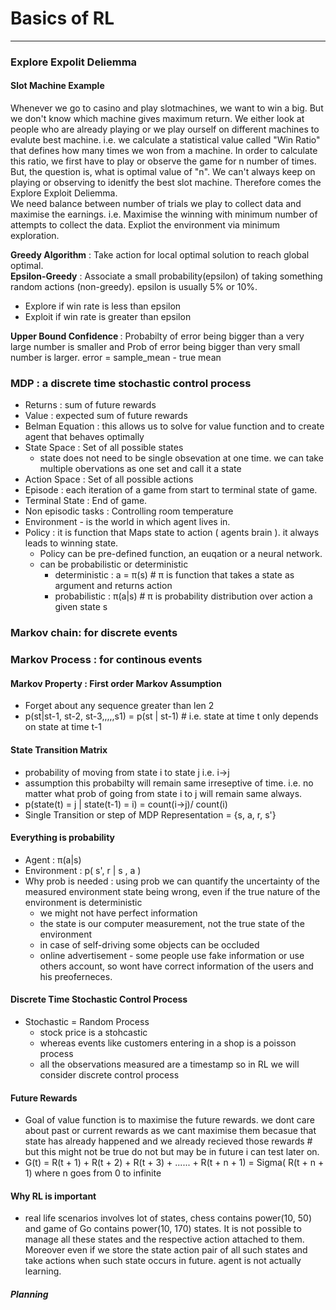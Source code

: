 # Basics of RL
-----------------------------------------
### Explore Expolit Deliemma
#### Slot Machine Example 

Whenever we go to casino and play slotmachines, we want to win a big. But we don't know which machine gives maximum return. We either look at people who are already playing or we play ourself on different machines to evalute best machine.
i.e. we calculate a statistical value called "Win Ratio" that defines how many times we won from a machine. In order to calculate this ratio, we first have to play or observe the game for n number of times. But, the question is, what is optimal value of "n". We can't always keep on playing or observing to idenitfy the best slot machine. Therefore comes the Explore Exploit Deliemma. <br>
We need balance between number of trials we play to collect data and maximise the earnings. i.e. Maximise the winning with minimum number of attempts to collect the data. Expliot the environment via minimum exploration.

<b>Greedy Algorithm</b> : Take action for local optimal solution to reach global optimal. <br>
<b>Epsilon-Greedy</b> : Associate a small probability(epsilon) of taking something random actions (non-greedy). epsilon is usually 5% or 10%.
  - Explore if win rate is less than epsilon
  - Exploit if win rate is greater than epsilon

<b> Upper Bound Confidence </b>: Probabilty of error being bigger than a very large number is smaller and Prob of error being bigger than very small number is larger. error = sample_mean - true mean  


### MDP : a discrete time stochastic control process
- Returns : sum of future rewards
- Value : expected sum of future rewards
- Belman Equation : this allows us to solve for value function and to create agent that behaves optimally
- State Space : Set of all possible states
  - state does not need to be single obsevation at one time. we can take multiple obervations as one set and call it a state
- Action Space : Set of all possible actions
- Episode : each iteration of a game from start to terminal state of game.
- Terminal State : End of game.
- Non episodic tasks : Controlling room temperature 
- Environment - is the world in which agent lives in.
- Policy : it is function that Maps state to action ( agents brain ). it always leads to winning state.
  - Policy can be pre-defined function, an euqation or a neural network.
  - can be probabilistic or deterministic
    - deterministic : a = π(s) # π is function that takes a state as argument and returns action
    - probabilistic : π(a|s)  # π is probability distribution over action a given state s

### Markov chain: for discrete events
### Markov Process : for continous events

#### Markov Property : First order Markov Assumption
- Forget about any sequence greater than len 2
- p(st|st-1, st-2, st-3,,,,,s1) = p(st | st-1) # i.e. state at time t only depends on state at time t-1

#### State Transition Matrix
- probability of moving from state i to state j i.e. i->j 
- assumption this probabilty will remain same irreseptive of time. i.e. no matter what prob of going from state i to j will remain same always.
- p(state(t) = j | state(t-1) = i) = count(i->j)/ count(i)
- Single Transition or step of MDP Representation = {s, a, r, s'}

#### Everything is probability
- Agent :  π(a|s)
- Environment : p( s', r | s , a )
- Why prob is needed : using prob we can quantify the uncertainty of the measured environment state being wrong, even if the true nature of the environment is deterministic
  - we might not have perfect information
  - the state is our computer measurement, not the true state of the environment
  - in case of self-driving some objects can be occluded
  - online advertisement - some people use fake information or use others account, so wont have correct information of the users and his preoferneces.
  
#### Discrete Time Stochastic Control Process
- Stochastic = Random Process 
  - stock price is a stohcastic
  - whereas events like customers entering in a shop is a poisson process
  - all the observations measured are a timestamp so in RL we will consider discrete control process
  
#### Future Rewards
- Goal of value function is to maximise the future rewards. we dont care about past or current rewards as we cant maximise them becasue that state has already happened and we already recieved those rewards # but this might not be true do not but may be in future i can test later on.
- G(t) = R(t + 1) + R(t + 2) + R(t + 3) + ...... + R(t + n + 1) = Sigma( R(t + n + 1) where  n goes from 0 to infinite

#### Why RL is important
- real life scenarios involves lot of states, chess contains power(10, 50) and game of Go contains power(10, 170) states. It is not possible to manage all these states and the respective action attached to them. Moreover even if we store the state action pair of all such states and take actions when such state occurs in future. agent is not actually learning.

##### Planning 
  
  
  
  
   

  
